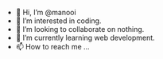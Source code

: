 - 👋 Hi, I’m @manooi
- 👀 I’m interested in coding.
- 💞️ I’m looking to collaborate on nothing.
- 🌱 I’m currently learning web development.
- 📫 How to reach me ...

<!---
manooi/manooi is a ✨ special ✨ repository because its `README.md` (this file) appears on your GitHub profile.
You can click the Preview link to take a look at your changes.
--->
